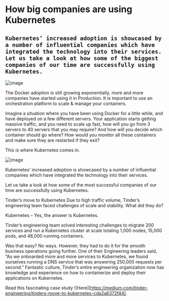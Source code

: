 # How big companies are using Kubernetes

## ```Kubernetes’ increased adoption is showcased by a number of influential companies which have integrated the technology into their services. Let us take a look at how some of the biggest companies of our time are successfully using Kubernetes.```

![image](https://user-images.githubusercontent.com/61896468/103122676-479ebc00-46a7-11eb-85ae-f68b29e6ca98.png)

The Docker adoption is still growing exponentially, more and more companies have started using it in Production. It is important to use an orchestration platform to scale & manage your containers.

Imagine a situation where you have been using Docker for a little while, and have deployed on a few different servers. Your application starts getting massive traffic, and you need to scale up fast, how will you go from 3 servers to 40 servers that you may require? And how will you decide which container should go where? How would you monitor all these containers and make sure they are restarted if they exit?

This is where Kubernetes comes in.

![image](https://user-images.githubusercontent.com/61896468/103122769-aebc7080-46a7-11eb-80b3-d48046e8770a.png)

Kubernetes’ increased adoption is showcased by a number of influential companies which have integrated the technology into their services.

Let us take a look at how some of the most successful companies of our time are successfully using Kubernetes.

Tinder’s move to Kubernetes
Due to high traffic volume, Tinder’s engineering team faced challenges of scale and stability. What did they do?

Kubernetes – Yes, the answer is Kubernetes.

Tinder’s engineering team solved interesting challenges to migrate 200 services and run a Kubernetes cluster at scale totaling 1,000 nodes, 15,000 pods, and 48,000 running containers.

Was that easy? No ways. However, they had to do it for the smooth business operations going further. One of their Engineering leaders said, “As we onboarded more and more services to Kubernetes, we found ourselves running a DNS service that was answering 250,000 requests per second.” Fantastic culture, Tinder’s entire engineering organization now has knowledge and experience on how to containerize and deploy their applications on Kubernetes.

Read this fascinating case study ![Here][https://medium.com/tinder-engineering/tinders-move-to-kubernetes-cda2a6372f44].

[Here]: https://medium.com/tinder-engineering/tinders-move-to-kubernetes-cda2a6372f44


